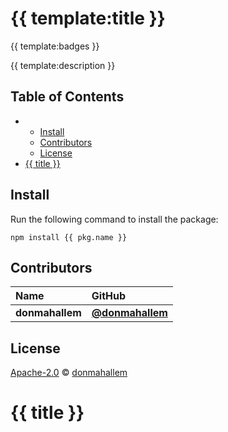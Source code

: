 # {{ template:title }}

{{ template:badges }}

{{ template:description }}

## Table of Contents

*   *   [Install](#install)
    *   [Contributors](#contributors)
    *   [License](#license)
*   [{{ title }}](#-title-)

## Install

Run the following command to install the package:

```
npm install {{ pkg.name }}
```

## Contributors

| Name            | GitHub                                             |
| :-------------- | :------------------------------------------------- |
| **donmahallem** | [**@donmahallem**](https://github.com/donmahallem) |

## License

[Apache-2.0](LICENSE) © [donmahallem](https://github.com/donmahallem)

# {{ title }}
